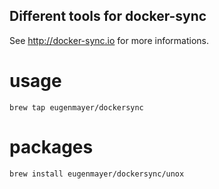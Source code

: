 ## Different tools for docker-sync

See http://docker-sync.io for more informations.

# usage

    brew tap eugenmayer/dockersync

# packages

    brew install eugenmayer/dockersync/unox
